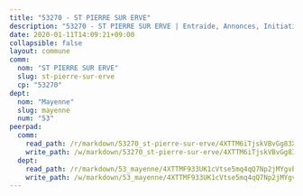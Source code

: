 ```yaml
---
title: "53270 - ST PIERRE SUR ERVE"
description: "53270 - ST PIERRE SUR ERVE | Entraide, Annonces, Initiatives"
date: 2020-01-11T14:09:21+09:00
collapsible: false
layout: commune
comm:
  nom: "ST PIERRE SUR ERVE"
  slug: st-pierre-sur-erve
  cp: "53270"
dept:
  nom: "Mayenne"
  slug: mayenne
  num: "53"
peerpad:
  comm:
    read_path: /r/markdown/53270_st-pierre-sur-erve/4XTTM6iTjskVBvGg83XX9541ZuUDV3EH48o7hC5aiQrfYeQTp
    write_path: /w/markdown/53270_st-pierre-sur-erve/4XTTM6iTjskVBvGg83XX9541ZuUDV3EH48o7hC5aiQrfYeQTp-K3TgTfaGTtztrj862Mffqn5bzqc7kivtn1WVWcsLbf5f2HSuWtbiy3gXxQTiZHfZKNFenWFoCDArtsVT8XvG7azUv65XNhQCHGrEJxETy8Q399nh4Ucn7DLyP1d5WKuAaAUcA6Gv
  dept:
    read_path: /r/markdown/53_mayenne/4XTTMF933UK1cVtse5mq4qQ7Np2jMYgvbp6qouY9MWyoeWY43
    write_path: /w/markdown/53_mayenne/4XTTMF933UK1cVtse5mq4qQ7Np2jMYgvbp6qouY9MWyoeWY43-K3TgUcgqTBNoSTxPqkZ94HV7ydPjBnvnBue9tEiK9jakhdXjxdo4Br4iK1oa2CDh4yEVWX1tFyjU9wvcKRuNLDocpAE5TJXkqSv2docSVtfLpqmkB6Zf1obqgGj7oAqY4ytCV5Es
---
```


